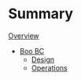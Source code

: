 # Summary

[Overview](./overview.md)

- [Boo BC](./boo-bc/index.md)
  - [Design](./boo-bc/01-design.md)
  - [Operations](./boo-bc/02-operations.md)
